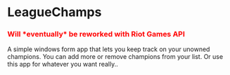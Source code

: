 # LeagueChamps
<h3 style="color:red;"> Will *eventually* be reworked with Riot Games API </h3>
A simple windows form app that lets you keep track on your unowned champions. You can add more or remove champions from your list. Or use this app for whatever you want really..
